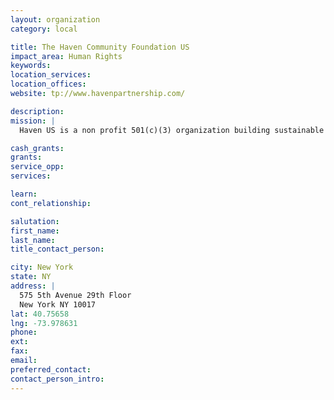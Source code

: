 ```yaml
---
layout: organization
category: local

title: The Haven Community Foundation US
impact_area: Human Rights
keywords: 
location_services: 
location_offices: 
website: tp://www.havenpartnership.com/

description: 
mission: |
  Haven US is a non profit 501(c)(3) organization building sustainable communities in Haiti through housing,training,&community development.

cash_grants: 
grants: 
service_opp: 
services: 

learn: 
cont_relationship: 

salutation: 
first_name: 
last_name: 
title_contact_person: 

city: New York
state: NY
address: |
  575 5th Avenue 29th Floor    
  New York NY 10017
lat: 40.75658
lng: -73.978631
phone: 
ext: 
fax: 
email: 
preferred_contact: 
contact_person_intro: 
---
```

